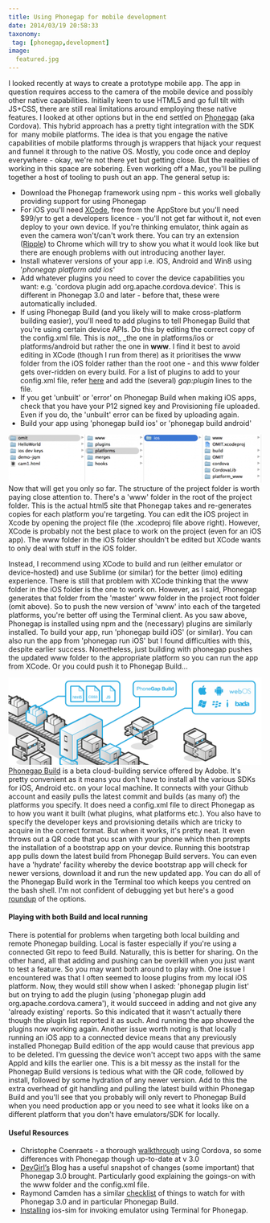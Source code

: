 ```yaml
---
title: Using Phonegap for mobile development
date: 2014/03/19 20:58:33
taxonomy:
 tag: [phonegap,development]
image:
  featured.jpg
---
```


I looked recently at ways to create a prototype mobile app. The app in question requires access to the camera of the mobile device and possibly other native capabilities. Initially keen to use HTML5 and go full tilt with JS+CSS, there are still real limitations around employing these native features. I looked at other options but in the end settled on [Phonegap](http://phonegap.com) (aka Cordova). This hybrid approach has a pretty tight integration with the SDK for  many mobile platforms. The idea is that you engage the native capabilities of mobile platforms through js wrappers that hijack your request and funnel it through to the native OS. Mostly, you code once and deploy everywhere - okay, we're not there yet but getting close. But the realities of working in this space are sobering. Even working off a Mac, you'll be pulling together a host of tooling to push out an app. The general setup is:

* Download the Phonegap framework using npm - this works well globally providing support for using Phonegap
* For iOS you'll need [XCode](https://itunes.apple.com/en/app/xcode/id497799835?mt=12), free from the AppStore but you'll need $99/yr to get a developers licence - you'll not get far without it, not even deploy to your own device. If you're thinking emulator, think again as even the camera won't/can't work there. You can try an extension ([Ripple](http://www.raymondcamden.com/index.cfm/2014/1/17/Installing-and-Using-Ripple-for-Cordova-Development-A-Video)) to Chrome which will try to show you what it would look like but there are enough problems with out introducing another layer.
* Install whatever versions of your app i.e. iOS, Android and Win8 using '_phonegap platform add ios_'
* Add whatever plugins you need to cover the device capabilities you want: e.g. 'cordova plugin add org.apache.cordova.device'. This is different in Phonegap 3.0 and later - before that, these were automatically included.
* If using Phonegap Build (and you likely will to make cross-platform building easier), you'll need to add plugins to tell Phonegap Build that you're using certain device APIs. Do this by editing the correct copy of the config.xml file. This is _not__ _the one in platforms/ios or platforms/android but rather the one in **www**. I find it best to avoid editing in XCode (though I run from there) as it prioritises the www folder from the iOS folder rather than the root one - and this www folder gets over-ridden on every build. For a list of plugins to add to your config.xml file, refer [here](https://build.phonegap.com/plugins) and add the (several) _gap:plugin_ lines to the file.
* If you get 'unbuilt' or 'error' on Phonegap Build when making iOS apps, check that you have your P12 signed key and Provisioning file uploaded. Even if you do, the 'unbuilt' error can be fixed by uploading again.
* Build your app using 'phonegap build ios' or 'phonegap build android'

![Phonegap Folder Structure](folders.png)
Now that will get you only so far. The structure of the project folder is worth paying close attention to. There's a 'www' folder in the root of the project folder. This is the actual html5 site that Phonegap takes and re-generates copies for each platform you're targeting. You can edit the iOS project in Xcode by opening the project file (the .xcodeproj file above right). However, XCode is probably not the best place to work on the project (even for an iOS app). The www folder in the iOS folder shouldn't be edited but XCode wants to only deal with stuff in the iOS folder.

Instead, I recommend using XCode to build and run (either emulator or device-hosted) and use Sublime (or similar) for the better (imo) editing experience. There is still that problem with XCode thinking that the www folder in the iOS folder is the one to work on. However, as I said, Phonegap generates that folder from the 'master' www folder in the project root folder (omit above). So to push the new version of 'www' into each of the targeted platforms, you're better off using the Terminal client. As you saw above, Phonegap is installed using npm and the (necessary) plugins are similarly installed. To build your app, run 'phonegap build iOS' (or similar). You can also run the app from 'phonegap run iOS' but I found difficulties with this, despite earlier success. Nonetheless, just building with phonegap pushes the updated www folder to the appropriate platform so you can run the app from XCode. Or you could push it to Phonegap Build...

![Phonegap Build](build-diagram.png?resize=640)
[Phonegap Build](https://build.phonegap.com) is a beta cloud-building service offered by Adobe. It's pretty convenient as it means you don't have to install all the various SDKs for iOS, Android etc. on your local machine. It connects with your Github account and easily pulls the latest commit and builds (as many of) the platforms you specify. It does need a config.xml file to direct Phonegap as to how you want it built (what plugins, what platforms etc.). You also have to specify the developer keys and provisioning details which are tricky to acquire in the correct format. But when it works, it's pretty neat. It even throws out a QR code that you scan with your phone which then prompts the installation of a bootstrap app on your device. Running this bootstrap app pulls down the latest build from Phonegap Build servers. You can even have a 'hydrate' facility whereby the device bootstrap app will check for newer versions, download it and run the new updated app. You can do all of the Phonegap Build work in the Terminal too which keeps you centred on the bash shell. I'm not confident of debugging yet but here's a good [roundup](http://www.raymondcamden.com/index.cfm/2013/12/10/Article-An-Overview-of-Mobile-Debugging-Techniques--Part-One) of the options.

#### Playing with both Build and local running

There is potential for problems when targeting both local building and remote Phonegap building. Local is faster especially if you're using a connected Git repo to feed Build. Naturally, this is better for sharing. On the other hand, all that adding and pushing can be overkill when you just want to test a feature. So you may want both around to play with. One issue I encountered was that I often seemed to loose plugins from my local iOS platform. Now, they would still show when I asked: 'phonegap plugin list' but on trying to add the plugin (using 'phonegap plugin add org.apache.cordova.camera'), it would succeed in adding and not give any 'already existing' reports. So this indicated that it wasn't actually there though the plugin list reported it as such. And running the app showed the plugins now working again. Another issue worth noting is that locally running an iOS app to a connected device means that any previously installed Phonegap Build edition of the app would cause that previous app to be deleted. I'm guessing the device won't accept two apps with the same AppId and kills the earlier one. This is a bit messy as the install for the Phonegap Build versions is tedious what with the QR code, followed by install, followed by some hydration of any newer version. Add to this the extra overhead of git handling and pulling the latest build within Phonegap Build and you'll see that you probably will only revert to Phonegap Build when you need production app or you need to see what it looks like on a different platform that you don't have emulators/SDK for locally.

#### Useful Resources

* Christophe Coenraets - a thorough [walkthrough](http://ccoenraets.github.io/cordova-tutorial/) using Cordova, so some differences with Phonegap though up-to-date at v 3.0
* [DevGirl’s](http://devgirl.org/2013/09/05/phonegap-3-0-stuff-you-should-know/) Blog has a useful snapshot of changes (some important) that Phonegap 3.0 brought. Particularly good explaining the goings-on with the www folder and the config.xml file.
* Raymond Camden has a similar [checklist](http://www.raymondcamden.com/index.cfm/2013/10/1/PhoneGap-Build-and-PhoneGap-30) of things to watch for with Phonegap 3.0 and in particular Phonegap Build.
* [Installing](http://stackoverflow.com/questions/19045466/phonegap-3-phonegap-install-ios-error-no-platforms-added-to-this-project) ios-sim for invoking emulator using Terminal for Phonegap.
